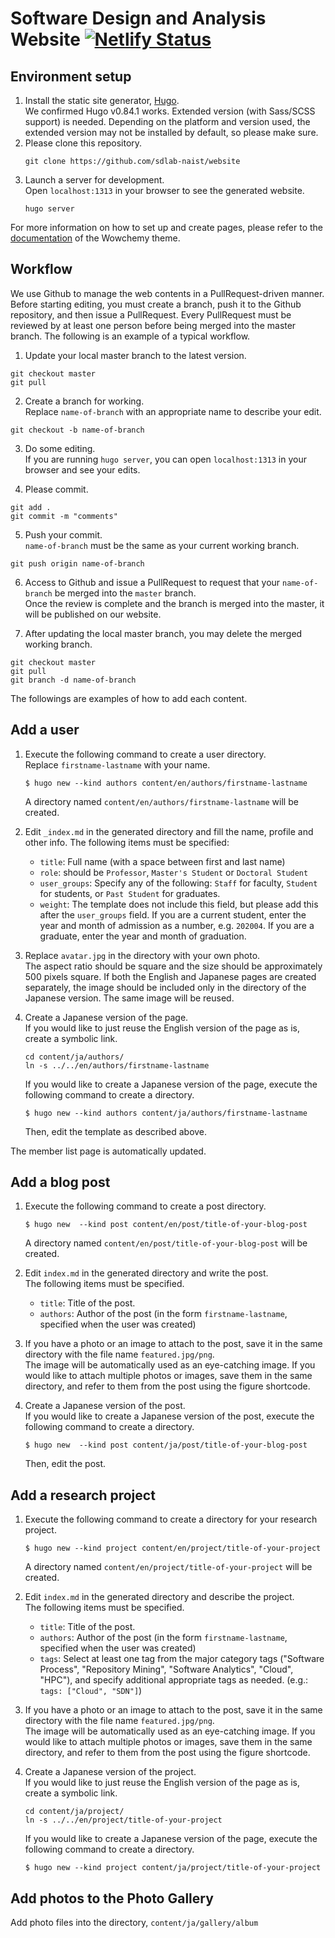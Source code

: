 # Software Design and Analysis Website [![Netlify Status](https://api.netlify.com/api/v1/badges/3fbbab05-cf15-4ac2-854f-f2ac1ed81672/deploy-status)](https://app.netlify.com/sites/sdlab/deploys)

## Environment setup

1. Install the static site generator, [Hugo](https://gohugo.io/).  
   We confirmed Hugo v0.84.1 works.
   Extended version (with Sass/SCSS support) is needed.
   Depending on the platform and version used, the extended version may not be installed by default, so please make sure.
2. Please clone this repository.  
    ```
    git clone https://github.com/sdlab-naist/website
    ```
3. Launch a server for development.  
Open `localhost:1313` in your browser to see the generated website.
    ```
    hugo server
    ```

For more information on how to set up and create pages, please refer to the [documentation](https://wowchemy.com/docs/) of the Wowchemy theme.

## Workflow
We use Github to manage the web contents in a PullRequest-driven manner.
Before starting editing, you must create a branch, push it to the Github repository, and then issue a PullRequest.
Every PullRequest must be reviewed by at least one person before being merged into the master branch.
The following is an example of a typical workflow.

1. Update your local master branch to the latest version.  
```
git checkout master
git pull
```

2. Create a branch for working.  
Replace `name-of-branch` with an appropriate name to describe your edit.
```
git checkout -b name-of-branch
```

3. Do some editing.  
If you are running `hugo server`, you can open `localhost:1313` in your browser and see your edits.

4. Please commit.
```
git add .
git commit -m "comments"
```

5. Push your commit.  
`name-of-branch` must be the same as your current working branch.
```
git push origin name-of-branch
```

6. Access to Github and issue a PullRequest to request that your `name-of-branch` be merged into the `master` branch.  
Once the review is complete and the branch is merged into the master, it will be published on our website.

7. After updating the local master branch, you may delete the merged working branch.
```
git checkout master
git pull
git branch -d name-of-branch
```

The followings are examples of how to add each content.

## Add a user

1. Execute the following command to create a user directory.  
    Replace `firstname-lastname` with your name.
    ```
    $ hugo new --kind authors content/en/authors/firstname-lastname
    ```
    A directory named `content/en/authors/firstname-lastname` will be created.

2. Edit `_index.md` in the generated directory and fill the name, profile and other info. The following items must be specified:
    - `title`: Full name (with a space between first and last name)
    - `role`: should be `Professor`, `Master's Student` or `Doctoral Student`
    - `user_groups`: Specify any of the following: `Staff` for faculty, `Student` for students, or `Past Student` for graduates.
    - `weight`: The template does not include this field, but please add this after the `user_groups` field.
    If you are a current student, enter the year and month of admission as a number, e.g. `202004`. If you are a graduate, enter the year and month of graduation.

3. Replace `avatar.jpg` in the directory with your own photo.  
    The aspect ratio should be square and the size should be approximately 500 pixels square.
    If both the English and Japanese pages are created separately, the image should be included only in the directory of the Japanese version. The same image will be reused.

4. Create a Japanese version of the page.  
    If you would like to just reuse the English version of the page as is, create a symbolic link.
    ```
    cd content/ja/authors/
    ln -s ../../en/authors/firstname-lastname
    ```
    If you would like to create a Japanese version of the page, execute the following command to create a directory.
    ```
    $ hugo new --kind authors content/ja/authors/firstname-lastname
    ```
    Then, edit the template as described above.

The member list page is automatically updated.

## Add a blog post

1. Execute the following command to create a post directory.
    ```
    $ hugo new  --kind post content/en/post/title-of-your-blog-post
    ```
    A directory named `content/en/post/title-of-your-blog-post` will be created.

2. Edit `index.md` in the generated directory and write the post.  
    The following items must be specified.
    - `title`: Title of the post.
    - `authors`: Author of the post (in the form `firstname-lastname`, specified when the user was created)

3. If you have a photo or an image to attach to the post, save it in the same directory with the file name `featured.jpg/png`.  
The image will be automatically used as an eye-catching image.
If you would like to attach multiple photos or images, save them in the same directory, and refer to them from the post using the figure shortcode.

4. Create a Japanese version of the post.  
    If you would like to create a Japanese version of the post, execute the following command to create a directory.
    ```
    $ hugo new  --kind post content/ja/post/title-of-your-blog-post
    ```
    Then, edit the post.


## Add a research project

1. Execute the following command to create a directory for your research project.
    ```
    $ hugo new --kind project content/en/project/title-of-your-project
    ```
    A directory named `content/en/project/title-of-your-project` will be created.

2. Edit `index.md` in the generated directory and describe the project.  
    The following items must be specified.
    - `title`: Title of the post.
    - `authors`: Author of the post (in the form `firstname-lastname`, specified when the user was created)
    - `tags`: Select at least one tag from the major category tags ("Software Process", "Repository Mining", "Software Analytics", "Cloud", "HPC"), and specify additional appropriate tags as needed. (e.g.: `tags: ["Cloud", "SDN"]`)

3. If you have a photo or an image to attach to the post, save it in the same directory with the file name `featured.jpg/png`.  
The image will be automatically used as an eye-catching image.
If you would like to attach multiple photos or images, save them in the same directory, and refer to them from the post using the figure shortcode.

4. Create a Japanese version of the project.  
    If you would like to just reuse the English version of the page as is, create a symbolic link.
    ```
    cd content/ja/project/
    ln -s ../../en/project/title-of-your-project
    ```
    If you would like to create a Japanese version of the page, execute the following command to create a directory.
    ```
    $ hugo new --kind project content/ja/project/title-of-your-project
    ```


## Add photos to the Photo Gallery

Add photo files into the directory, `content/ja/gallery/album`
